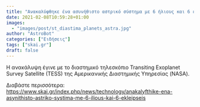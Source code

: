 ```yaml
---
title: "Ανακαλύφθηκε ένα ασυνήθιστο αστρικό σύστημα με 6 ήλιους και 6 εκλείψεις"
date: 2021-02-08T10:59:28+01:00
images:
  - "images/post/st_diastima_planets_astra.jpg"
author: "AstroBot"
categories: ["Ειδήσεις"]
tags: ["skai.gr"]
draft: false
---
```


Η ανακάλυψη έγινε με το διαστημικό τηλεσκόπιο Transiting Exoplanet Survey Satellite (TESS) της Αμερικανικής Διαστημικής Υπηρεσίας (NASA). 

Διαβάστε περισσότερα: https://www.skai.gr/index.php/news/technology/anakalyfthike-ena-asynithisto-astriko-systima-me-6-ilious-kai-6-ekleipseis
